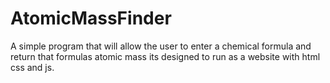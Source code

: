 # AtomicMassFinder

A simple program that will allow the user to enter a chemical formula and return that formulas atomic mass
its designed to run as a website with html css and js.
